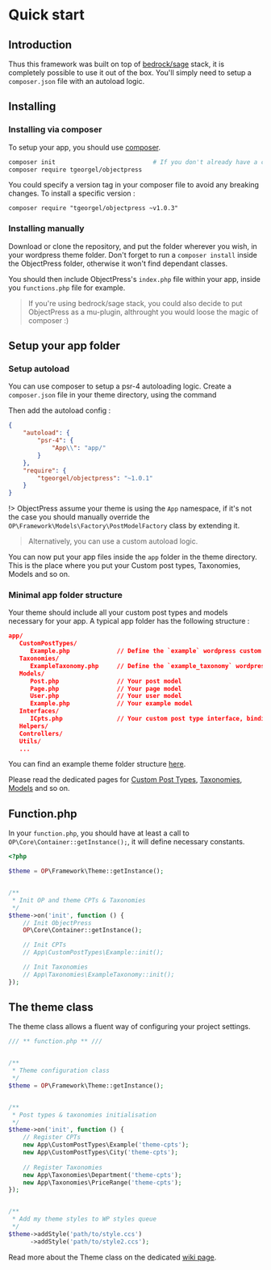 # Quick start

## Introduction

Thus this framework was built on top of [bedrock/sage](https://roots.io) stack, it is completely possible to use it out of the box. You'll simply need to setup a `composer.json` file with an autoload logic.

## Installing
### Installing via composer

To setup your app, you should use [composer](https://getcomposer.org).

```sh
composer init                           # If you don't already have a composer.json file in you theme folder 
composer require tgeorgel/objectpress
```

You could specify a version tag in your composer file to avoid any breaking changes. To install a specific version :  

```
composer require "tgeorgel/objectpress ~v1.0.3"
```

### Installing manually

Download or clone the repository, and put the folder wherever you wish, in your wordpress theme folder.
Don't forget to run a `composer install` inside the ObjectPress folder, otherwise it won't find dependant classes.

You should then include ObjectPress's `index.php` file within your app, inside you `functions.php` file for example.

> If you're using bedrock/sage stack, you could also decide to put ObjectPress as a mu-plugin, althrought you would loose the magic of composer :)



## Setup your app folder

### Setup autoload

You can use composer to setup a psr-4 autoloading logic. Create a `composer.json` file in your theme directory, using  the command


Then add the autoload config :  

```json
{
    "autoload": {
        "psr-4": {
            "App\\": "app/"
        }
    },
    "require": {
        "tgeorgel/objectpress": "~1.0.1"
    }
}
```

!> ObjectPress assume your theme is using the `App` namespace, if it's not the case you should manually override the `OP\Framework\Models\Factory\PostModelFactory` class by extending it. 

> Alternatively, you can use a custom autoload logic.   

You can now put your app files inside the `app` folder in the theme directory. This is the place where you put your Custom post types, Taxonomies, Models and so on.  

### Minimal app folder structure

Your theme should include all your custom post types and models necessary for your app. A typical app folder has the following structure :  

```json
app/
   CustomPostTypes/
      Example.php             // Define the `example` wordpress custom post type
   Taxonomies/
      ExampleTaxonomy.php     // Define the `example_taxonomy` wordpress taxonomy
   Models/
      Post.php                // Your post model
      Page.php                // Your page model
      User.php                // Your user model
      Example.php             // Your example model
   Interfaces/
      ICpts.php               // Your custom post type interface, binding wp cpt to your models
   Helpers/
   Controllers/
   Utils/
   ...
```

You can find an example theme folder structure [here](https://gitlab.com/tgeorgel/object-press-base-theme-directory).  

Please read the dedicated pages for [Custom Post Types](Custom-Post-Types), [Taxonomies](Taxonomies), [Models](Models/Introduction) and so on.  


## Function.php

In your `function.php`, you should have at least a call to `OP\Core\Container::getInstance();`, it will define necessary constants.

```php
<?php

$theme = OP\Framework\Theme::getInstance();


/**
 * Init OP and theme CPTs & Taxonomies
 */
$theme->on('init', function () {
    // Init ObjectPress
    OP\Core\Container::getInstance();

    // Init CPTs
    // App\CustomPostTypes\Example::init();

    // Init Taxonomies
    // App\Taxonomies\ExampleTaxonomy::init();
});

```

## The theme class

The theme class allows a fluent way of configuring your project settings.

```php
/// ** function.php ** ///


/**
 * Theme configuration class
 */
$theme = OP\Framework\Theme::getInstance();


/**
 * Post types & taxonomies initialisation
 */
$theme->on('init', function () {
    // Register CPTs
    new App\CustomPostTypes\Example('theme-cpts');
    new App\CustomPostTypes\City('theme-cpts');
    
    // Register Taxonomies
    new App\Taxonomies\Department('theme-cpts');
    new App\Taxonomies\PriceRange('theme-cpts');
});


/**
 * Add my theme styles to WP styles queue
 */
$theme->addStyle('path/to/style.ccs')
	  ->addStyle('path/to/style2.ccs');
```


Read more about the Theme class on the dedicated [wiki page](theme-class.md).  